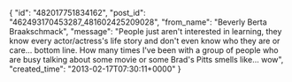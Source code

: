  {
   "id": "482017751834162",
   "post_id": "462493170453287_481602425209028",
   "from_name": "Beverly Berta Braakschmack",
   "message": "People just aren't interested in learning, they know every actor/actress's life story and don't even know who they are or care... bottom line. How many times I've been with a group of people who are busy talking about some movie or some Brad's Pitts smells like... wow",
   "created_time": "2013-02-17T07:30:11+0000"
 }

